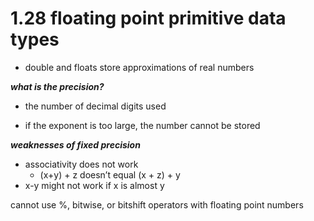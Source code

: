 # 1.28 floating point primitive data types

- double and floats store approximations of real numbers

***what is the precision?***

- the number of decimal digits used

- if the exponent is too large, the number cannot be stored

***weaknesses of fixed precision***

- associativity does not work
    - (x+y) + z doesn’t equal (x + z) + y
- x-y might not work if x is almost y

cannot use %, bitwise, or bitshift operators with floating point numbers